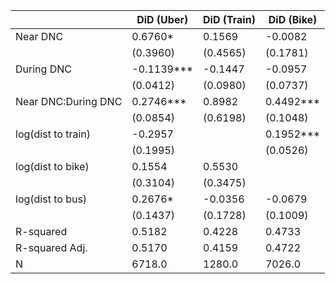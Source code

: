 |                     | DiD (Uber)   | DiD (Train)   | DiD (Bike)   |
|---------------------|--------------|---------------|--------------|
| Near DNC            | 0.6760*      | 0.1569        | -0.0082      |
|                     | (0.3960)     | (0.4565)      | (0.1781)     |
| During DNC          | -0.1139***   | -0.1447       | -0.0957      |
|                     | (0.0412)     | (0.0980)      | (0.0737)     |
| Near DNC:During DNC | 0.2746***    | 0.8982        | 0.4492***    |
|                     | (0.0854)     | (0.6198)      | (0.1048)     |
| log(dist to train)  | -0.2957      |               | 0.1952***    |
|                     | (0.1995)     |               | (0.0526)     |
| log(dist to bike)   | 0.1554       | 0.5530        |              |
|                     | (0.3104)     | (0.3475)      |              |
| log(dist to bus)    | 0.2676*      | -0.0356       | -0.0679      |
|                     | (0.1437)     | (0.1728)      | (0.1009)     |
| R-squared           | 0.5182       | 0.4228        | 0.4733       |
| R-squared Adj.      | 0.5170       | 0.4159        | 0.4722       |
| N                   | 6718.0       | 1280.0        | 7026.0       |